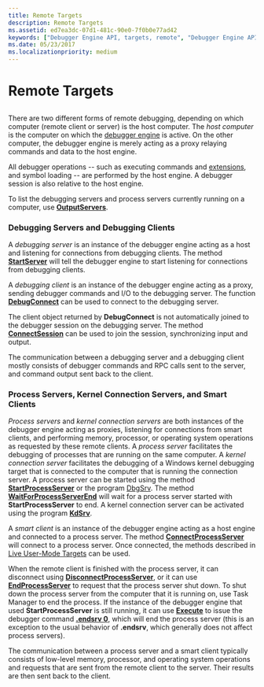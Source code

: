```yaml
---
title: Remote Targets
description: Remote Targets
ms.assetid: ed7ea3dc-07d1-481c-90e0-7f0b0e77ad42
keywords: ["Debugger Engine API, targets, remote", "Debugger Engine API, debugging servers", "Debugger Engine API, process servers", "Debugger Engine API, kernel connection servers", "Debugger Engine API, smart clients"]
ms.date: 05/23/2017
ms.localizationpriority: medium
---
```


# Remote Targets


## <span id="ddk_remote_debugging_dbx"></span><span id="DDK_REMOTE_DEBUGGING_DBX"></span>


There are two different forms of remote debugging, depending on which computer (remote client or server) is the host computer. The *host computer* is the computer on which the [debugger engine](introduction.md#debugger-engine) is active. On the other computer, the debugger engine is merely acting as a proxy relaying commands and data to the host engine.

All debugger operations -- such as executing commands and [extensions](introduction.md#extensions), and symbol loading -- are performed by the host engine. A debugger session is also relative to the host engine.

To list the debugging servers and process servers currently running on a computer, use [**OutputServers**](https://docs.microsoft.com/windows-hardware/drivers/ddi/dbgeng/nf-dbgeng-idebugclient5-outputservers).

### <span id="debugging_server_and_debugging_client"></span><span id="DEBUGGING_SERVER_AND_DEBUGGING_CLIENT"></span>Debugging Servers and Debugging Clients

A *debugging server* is an instance of the debugger engine acting as a host and listening for connections from debugging clients. The method [**StartServer**](https://docs.microsoft.com/windows-hardware/drivers/ddi/dbgeng/nf-dbgeng-idebugclient5-startserver) will tell the debugger engine to start listening for connections from debugging clients.

A *debugging client* is an instance of the debugger engine acting as a proxy, sending debugger commands and I/O to the debugging server. The function [**DebugConnect**](https://docs.microsoft.com/windows-hardware/drivers/ddi/dbgeng/nf-dbgeng-debugconnect) can be used to connect to the debugging server.

The client object returned by **DebugConnect** is not automatically joined to the debugger session on the debugging server. The method [**ConnectSession**](https://docs.microsoft.com/windows-hardware/drivers/ddi/dbgeng/nf-dbgeng-idebugclient5-connectsession) can be used to join the session, synchronizing input and output.

The communication between a debugging server and a debugging client mostly consists of debugger commands and RPC calls sent to the server, and command output sent back to the client.

### <span id="process_server_and_smart_client"></span><span id="PROCESS_SERVER_AND_SMART_CLIENT"></span>Process Servers, Kernel Connection Servers, and Smart Clients

*Process servers* and *kernel connection servers* are both instances of the debugger engine acting as proxies, listening for connections from smart clients, and performing memory, processor, or operating system operations as requested by these remote clients. A *process server* facilitates the debugging of processes that are running on the same computer. A *kernel connection server* facilitates the debugging of a Windows kernel debugging target that is connected to the computer that is running the connection server. A process server can be started using the method [**StartProcessServer**](https://docs.microsoft.com/windows-hardware/drivers/ddi/dbgeng/nf-dbgeng-idebugclient5-startprocessserver) or the program [DbgSrv](process-servers--user-mode-.md). The method [**WaitForProcessServerEnd**](https://docs.microsoft.com/windows-hardware/drivers/ddi/dbgeng/nf-dbgeng-idebugclient5-waitforprocessserverend) will wait for a process server started with **StartProcessServer** to end. A kernel connection server can be activated using the program [**KdSrv**](activating-a-kd-connection-server.md).

A *smart client* is an instance of the debugger engine acting as a host engine and connected to a process server. The method [**ConnectProcessServer**](https://docs.microsoft.com/windows-hardware/drivers/ddi/dbgeng/nf-dbgeng-idebugclient5-connectprocessserver) will connect to a process server. Once connected, the methods described in [Live User-Mode Targets](live-user-mode-targets.md) can be used.

When the remote client is finished with the process server, it can disconnect using [**DisconnectProcessServer**](https://docs.microsoft.com/windows-hardware/drivers/ddi/dbgeng/nf-dbgeng-idebugclient5-disconnectprocessserver), or it can use [**EndProcessServer**](https://docs.microsoft.com/windows-hardware/drivers/ddi/dbgeng/nf-dbgeng-idebugclient5-endprocessserver) to request that the process server shut down. To shut down the process server from the computer that it is running on, use Task Manager to end the process. If the instance of the debugger engine that used **StartProcessServer** is still running, it can use [**Execute**](https://docs.microsoft.com/windows-hardware/drivers/ddi/dbgeng/nf-dbgeng-idebugcontrol3-execute) to issue the debugger command [**.endsrv 0**](-endsrv--end-debugging-server-.md), which will end the process server (this is an exception to the usual behavior of **.endsrv**, which generally does not affect process servers).

The communication between a process server and a smart client typically consists of low-level memory, processor, and operating system operations and requests that are sent from the remote client to the server. Their results are then sent back to the client.

 

 





